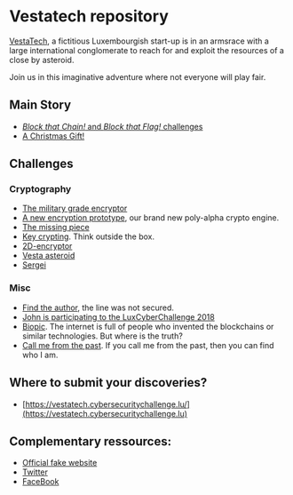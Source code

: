 # Vestatech repository

[VestaTech](https://www.linkedin.com/showcase/vestatech-luxembourg), a fictitious
Luxembourgish start-up is in an armsrace with a large international conglomerate to reach
for and exploit the resources of a close by asteroid.

Join us in this imaginative adventure where not everyone will play fair.


## Main Story
- [_Block that Chain!_ and _Block that Flag!_ challenges](blockchain-5.0-POC/chain)
- [A Christmas Gift!](Christmas%20gift/)


## Challenges

### Cryptography
- [The military grade encryptor](challenges/the-military-grade-encryptor/)
- [A new encryption prototype](challenges/a-new-encryption-prototype/secret), our brand new poly-alpha crypto engine.
- [The missing piece](challenges/the-missing-piece/)
- [Key crypting](challenges/key-crypting/secret). Think outside the box.
- [2D-encryptor](challenges/2D-encryptor/crypto)
- [Vesta asteroid](challenges/Vesta-asteroid/vesta.png)
- [Sergei](challenges/sergei/Sergei.png)

### Misc
- [Find the author](challenges/find-the-author/gift.cap), the line was not secured.
- [John is participating to the LuxCyberChallenge 2018](challenges/John_is_participating_to_the_LuxCyberChallenge_2018/Archive_18-12-19_08-26-14.har)
- [Biopic](challenges/biopic-challenge/biopic.base64). The internet is full of people who invented the blockchains or similar technologies. But where is the truth? 
- [Call me from the past](challenges/call-me-from-the-past/final.wav). If you call me from the past, then you can find who I am.


## Where to submit your discoveries?

- [https://vestatech.cybersecuritychallenge.lu/](https://vestatech.cybersecuritychallenge.lu)


## Complementary ressources:

- [Official fake website](http://www.vestatech.lu)
- [Twitter](https://twitter.com/VestaTechSpace)
- [FaceBook](https://www.facebook.com/VestaTechLuxembourg/)
